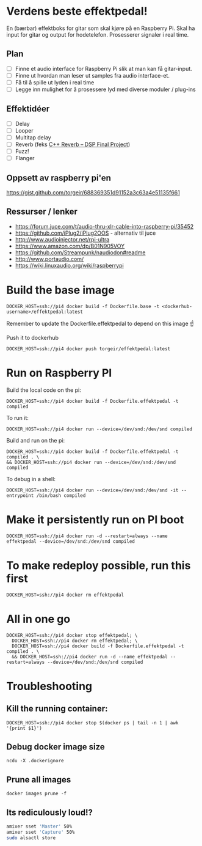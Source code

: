 # Verdens beste effektpedal!

En (bærbar) effektboks for gitar som skal kjøre på en Raspberry Pi. Skal ha input for gitar og output for hodetelefon. Prosesserer signaler i real time.

## Plan

- [ ] Finne et audio interface for Raspberry Pi slik at man kan få gitar-input.
- [ ] Finne ut hvordan man leser ut samples fra audio interface-et.
- [ ] Få til å spille ut lyden i real time
- [ ] Legge inn mulighet for å prosessere lyd med diverse moduler / plug-ins

## Effektidéer

- [ ] Delay
- [ ] Looper
- [ ] Multitap delay
- [ ] Reverb (feks [C++ Reverb – DSP Final Project](https://nebkelectronics.wordpress.com/2019/05/07/c-reverb-dsp-final-project/))
- [ ] Fuzz!
- [ ] Flanger

## Oppsett av raspberry pi'en

https://gist.github.com/torgeir/688369351d91152a3c63a4e51135f661

## Ressurser / lenker

- https://forum.juce.com/t/audio-thru-xlr-cable-into-raspberry-pi/35452
- https://github.com/iPlug2/iPlug2OOS - alternativ til juce
- http://www.audioinjector.net/rpi-ultra
- https://www.amazon.com/dp/B01N905VOY
- https://github.com/Streampunk/naudiodon#readme
- http://www.portaudio.com/
- https://wiki.linuxaudio.org/wiki/raspberrypi

# Build the base image

```
DOCKER_HOST=ssh://pi4 docker build -f Dockerfile.base -t <dockerhub-username>/effektpedal:latest
```

Remember to update the Dockerfile.effektpedal to depend on this image ☝️

Push it to dockerhub

```
DOCKER_HOST=ssh://pi4 docker push torgeir/effektpedal:latest
```

# Run on Raspberry PI

Build the local code on the pi:

```
DOCKER_HOST=ssh://pi4 docker build -f Dockerfile.effektpedal -t compiled
```

To run it:

```
DOCKER_HOST=ssh://pi4 docker run --device=/dev/snd:/dev/snd compiled
```

Build and run on the pi:

```
DOCKER_HOST=ssh://pi4 docker build -f Dockerfile.effektpedal -t compiled . \
&& DOCKER_HOST=ssh://pi4 docker run --device=/dev/snd:/dev/snd compiled
```

To debug in a shell:

```
DOCKER_HOST=ssh://pi4 docker run --device=/dev/snd:/dev/snd -it --entrypoint /bin/bash compiled
```

# Make it persistently run on PI boot

```
DOCKER_HOST=ssh://pi4 docker run -d --restart=always --name effektpedal --device=/dev/snd:/dev/snd compiled
```

# To make redeploy possible, run this first

```
DOCKER_HOST=ssh://pi4 docker rm effektpedal
```

# All in one go

```
DOCKER_HOST=ssh://pi4 docker stop effektpedal; \
  DOCKER_HOST=ssh://pi4 docker rm effektpedal; \
  DOCKER_HOST=ssh://pi4 docker build -f Dockerfile.effektpedal -t compiled . \
  && DOCKER_HOST=ssh://pi4 docker run -d --name effektpedal --restart=always --device=/dev/snd:/dev/snd compiled
```

# Troubleshooting

## Kill the running container:

```
DOCKER_HOST=ssh://pi4 docker stop $(docker ps | tail -n 1 | awk '{print $1}')
```


## Debug docker image size

```
ncdu -X .dockerignore
```

## Prune all images

```
docker images prune -f
```


## Its rediculously loud!?


```sh
amixer sset 'Master' 50%
amixer sset 'Capture' 50%
sudo alsactl store
```